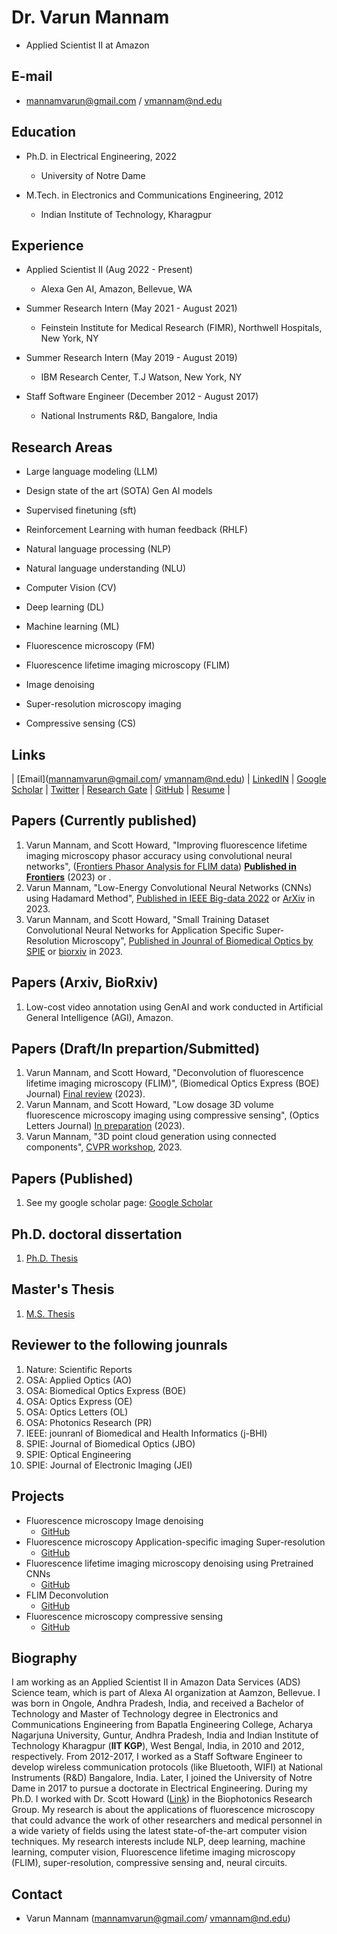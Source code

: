 # Dr. Varun Mannam 
- Applied Scientist II at Amazon

## E-mail
-  mannamvarun@gmail.com / vmannam@nd.edu 

## Education
- Ph.D. in Electrical Engineering, 2022
    - University of Notre Dame

- M.Tech. in Electronics and Communications Engineering, 2012
    - Indian Institute of Technology, Kharagpur

## Experience
- Applied Scientist II (Aug 2022 - Present)
    - Alexa Gen AI, Amazon, Bellevue, WA

- Summer Research Intern (May 2021 - August 2021)
    - Feinstein Institute for Medical Research (FIMR), Northwell Hospitals, New York, NY

- Summer Research Intern (May 2019 - August 2019)
    - IBM Research Center, T.J Watson, New York, NY

- Staff Software Engineer (December 2012 -  August 2017)
    - National Instruments R&D, Bangalore, India

## Research Areas
- Large language modeling (LLM)
- Design state of the art (SOTA) Gen AI models
- Supervised finetuning (sft)
- Reinforcement Learning with human feedback (RHLF)

- Natural language processing (NLP)
- Natural language understanding (NLU)
- Computer Vision (CV)
- Deep learning (DL)
- Machine learning (ML)
- Fluorescence microscopy (FM)
- Fluorescence lifetime imaging microscopy (FLIM)
- Image denoising
- Super-resolution microscopy imaging
- Compressive sensing (CS)


## Links
| [Email](mannamvarun@gmail.com/ vmannam@nd.edu) | [LinkedIN](https://www.linkedin.com/in/mannamvarun/) | [Google Scholar](https://scholar.google.com/citations?user=Obigz0UAAAAJ&hl=en&oi=ao) | [Twitter](https://twitter.com/mannam_varun) | [Research Gate](https://www.researchgate.net/profile/Varun-Mannam) | [GitHub](https://github.com/varunmannam) | [Resume](https://drive.google.com/file/d/1H-3ZzTw7Nj6JF8fVaCZ58kf8IL1L0aUf/view?usp=drive_link) |


## Papers (Currently published)
1. Varun Mannam, and Scott Howard, "Improving fluorescence lifetime imaging microscopy phasor accuracy using convolutional neural networks", ([Frontiers Phasor Analysis for FLIM data](https://www.frontiersin.org/research-topics/44126/phasor-analysis-for-fluorescence-lifetime-data)) [**Published in Frontiers**](https://www.frontiersin.org/articles/10.3389/fbinf.2023.1335413/abstract) (2023) or .
2. Varun Mannam, "Low-Energy Convolutional Neural Networks (CNNs) using Hadamard Method", [Published in IEEE Big-data 2022](https://ieeexplore.ieee.org/document/10020778) or [ArXiv](https://arxiv.org/pdf/2209.09106.pdf) in 2023.
3. Varun Mannam, and Scott Howard, "Small Training Dataset Convolutional Neural Networks for Application Specific Super-Resolution Microscopy", [Published in Jounral of Biomedical Optics by SPIE](https://www.spiedigitallibrary.org/journals/journal-of-biomedical-optics/volume-28/issue-03/036501/Small-training-dataset-convolutional-neural-networks-for-application-specific-super/10.1117/1.JBO.28.3.036501.full?SSO=1) or [biorxiv](https://www.biorxiv.org/content/10.1101/2022.08.29.505633v2) in 2023.


## Papers (Arxiv, BioRxiv)

1. Low-cost video annotation using GenAI and work conducted in Artificial General Intelligence (AGI), Amazon.
 

## Papers (Draft/In prepartion/Submitted)

1. Varun Mannam, and Scott Howard, "Deconvolution of fluorescence lifetime imaging microscopy (FLIM)", (Biomedical Optics Express (BOE) Journal) [Final review](https://www.overleaf.com/project/623a670910bdd0f838eaab23) (2023).
2. Varun Mannam, and Scott Howard, "Low dosage 3D volume fluorescence microscopy imaging using compressive sensing", (Optics Letters Journal) [In preparation](https://www.overleaf.com/project/62d04204534ebe3e039153ed) (2023).
3. Varun Mannam, "3D point cloud generation using connected components", [CVPR workshop](https://www.overleaf.com/project/6317cf0a35e9bc1df106fa43), 2023.

## Papers (Published)
1. See my google scholar page: [Google Scholar](https://scholar.google.com/citations?user=Obigz0UAAAAJ&hl=en&oi=ao)


## Ph.D. doctoral dissertation
1. [Ph.D. Thesis](https://curate.nd.edu/show/5x21td99n58)

## Master's Thesis
1. [M.S. Thesis](https://github.com/varunmannam/Mtech_project/tree/master/Mtech_Varun_Mannam_project)


## Reviewer to the following jounrals

1. Nature: Scientific Reports 
2. OSA: Applied Optics (AO)
3. OSA: Biomedical Optics Express (BOE)
4. OSA: Optics Express (OE)
5. OSA: Optics Letters (OL)
6. OSA: Photonics Research (PR)
7. IEEE: jounranl of Biomedical and Health Informatics (j-BHI) 
8. SPIE: Journal of Biomedical Optics (JBO)
9. SPIE: Optical Engineering 
10. SPIE: Journal of Electronic Imaging (JEI)

## Projects
- Fluorescence microscopy Image denoising 
    - [GitHub](https://github.com/ND-HowardGroup/Instant-Image-Denoising)
- Fluorescence microscopy Application-specific imaging Super-resolution
    - [GitHub](https://github.com/ND-HowardGroup/Deep_learning_Super-resolution)
- Fluorescence lifetime imaging microscopy denoising using Pretrained CNNs
    - [GitHub](https://github.com/ND-HowardGroup/FLIM_Denoising_using_Pretrained_CNNs)
- FLIM Deconvolution
    - [GitHub](https://github.com/ND-HowardGroup/Deconvolution_lifetime_imaging)
- Fluorescence microscopy compressive sensing
    - [GitHub](https://github.com/ND-HowardGroup/Low-power-in-vivo-imaging)


## Biography
I am working as an Applied Scientist II in Amazon Data Services (ADS) Science team, which is part of Alexa AI organization at Aamzon, Bellevue. I was born in Ongole, Andhra Pradesh, India, and received a Bachelor of Technology and Master of Technology degree in Electronics and Communications Engineering from Bapatla Engineering College, Acharya Nagarjuna University, Guntur, Andhra Pradesh, India and Indian Institute of Technology Kharagpur (**IIT KGP**), West Bengal, India, in 2010 and 2012, respectively. From 2012-2017, I worked as a Staff Software Engineer to develop wireless communication protocols (like Bluetooth, WIFI) at National Instruments (R&D) Bangalore, India. Later, I joined the University of Notre Dame in 2017 to pursue a doctorate in Electrical Engineering. During my Ph.D. I worked with Dr. Scott Howard ([Link](https://engineering.nd.edu/faculty/scott-howard/)) in the Biophotonics Research Group. My research is about the applications of fluorescence microscopy that could advance the work of other researchers and medical personnel in a wide variety of fields using the latest state-of-the-art computer vision techniques. My research interests include NLP, deep learning, machine learning, computer vision, Fluorescence lifetime imaging microscopy (FLIM), super-resolution, compressive sensing and, neural circuits.

## Contact
- Varun Mannam (mannamvarun@gmail.com/ vmannam@nd.edu)

